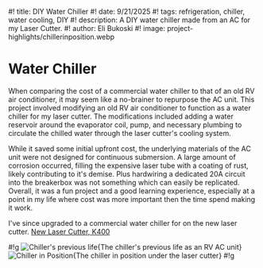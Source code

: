 #! title: DIY Water Chiller
#! date: 9/21/2025
#! tags: refrigeration, chiller, water cooling, DIY
#! description: A DIY water chiller made from an AC for my Laser Cutter.
#! author: Eli Bukoski
#! image: project-highlights/chillerinposition.webp

# Water Chiller

When comparing the cost of a commercial water chiller to that of an old RV air conditioner, it may seem like a no-brainer to repurpose the AC unit. This project involved modifying an old RV air conditioner to function as a water chiller for my laser cutter. The modifications included adding a water reservoir around the evaporator coil, pump, and necessary plumbing to circulate the chilled water through the laser cutter's cooling system.

While it saved some initial upfront cost, the underlying materials of the AC unit were not designed for continuous submersion. A large amount of corrosion occurred, filling the expensive laser tube with a coating of rust, likely contributing to it's demise. Plus hardwiring a dedicated 20A circuit into the breakerbox was not something which can easily be replicated. Overall, it was a fun project and a good learning experience, especially at a point in my life where cost was more important then the time spend making it work.

I've since upgraded to a commercial water chiller for on the new laser cutter.
[New Laser Cutter, K400](/k400-home)

#!g
![Chiller's previous life](project-highlights/chillerasac.webp){The chiller's previous life as an RV AC unit}
![Chiller in Position](project-highlights/chillerinposition.webp){The chiller in position under the laser cutter}
#!g
